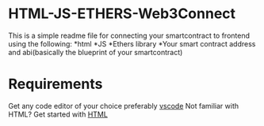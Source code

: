 # HTML-JS-ETHERS-Web3Connect
This is a simple readme file for connecting your smartcontract to frontend using the following:
*html
*JS
*Ethers library
*Your smart contract address and abi(basically the blueprint of your smartcontract)

# Requirements

Get any code editor of your choice preferably [vscode](https://code.visualstudio.com/)
Not familiar with HTML? Get started with [HTML](https://www.w3schools.com/html/default.asp)